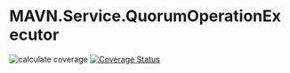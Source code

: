 # MAVN.Service.QuorumOperationExecutor

![calculate coverage](https://github.com/OpenMAVN/MAVN.Service.QuorumOperationExecutor/workflows/calculate%20coverage/badge.svg)
[![Coverage Status](https://coveralls.io/repos/github/OpenMAVN/MAVN.Service.QuorumOperationExecutor/badge.svg?branch=master)](https://coveralls.io/github/OpenMAVN/MAVN.Service.QuorumOperationExecutor?branch=master)
